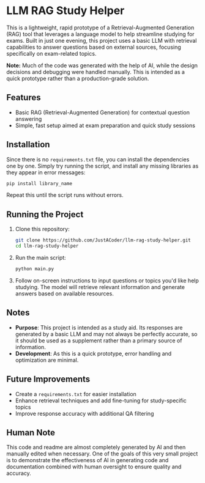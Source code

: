 # LLM RAG Study Helper

This is a lightweight, rapid prototype of a Retrieval-Augmented Generation (RAG) tool that leverages a language model to help streamline studying for exams. Built in just one evening, this project uses a basic LLM with retrieval capabilities to answer questions based on external sources, focusing specifically on exam-related topics.

**Note:** Much of the code was generated with the help of AI, while the design decisions and debugging were handled manually. This is intended as a quick prototype rather than a production-grade solution.

## Features

- Basic RAG (Retrieval-Augmented Generation) for contextual question answering
- Simple, fast setup aimed at exam preparation and quick study sessions

## Installation

Since there is no `requirements.txt` file, you can install the dependencies one by one. Simply try running the script, and install any missing libraries as they appear in error messages:

```bash
pip install library_name
```

Repeat this until the script runs without errors.

## Running the Project

1. Clone this repository:

   ```bash
   git clone https://github.com/JustACoder/llm-rag-study-helper.git
   cd llm-rag-study-helper
   ```

2. Run the main script:

   ```bash
   python main.py
   ```

3. Follow on-screen instructions to input questions or topics you'd like help studying. The model will retrieve relevant information and generate answers based on available resources.

## Notes

- **Purpose**: This project is intended as a study aid. Its responses are generated by a basic LLM and may not always be perfectly accurate, so it should be used as a supplement rather than a primary source of information.
- **Development**: As this is a quick prototype, error handling and optimization are minimal.

## Future Improvements

- Create a `requirements.txt` for easier installation
- Enhance retrieval techniques and add fine-tuning for study-specific topics
- Improve response accuracy with additional QA filtering

## Human Note
This code and readme are almost completely generated by AI and then manually edited when necessary.
One of the goals of this very small project is to demonstrate the effectiveness of AI in generating 
code and documentation combined with human oversight to ensure quality and accuracy.